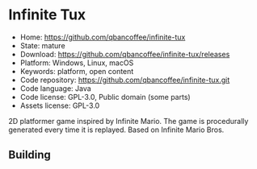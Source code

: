 # Infinite Tux

- Home: https://github.com/qbancoffee/infinite-tux
- State: mature
- Download: https://github.com/qbancoffee/infinite-tux/releases
- Platform: Windows, Linux, macOS
- Keywords: platform, open content
- Code repository: https://github.com/qbancoffee/infinite-tux.git
- Code language: Java
- Code license: GPL-3.0, Public domain (some parts)
- Assets license: GPL-3.0

2D platformer game inspired by Infinite Mario. The game is procedurally generated every time it is replayed.
Based on Infinite Mario Bros.

## Building
